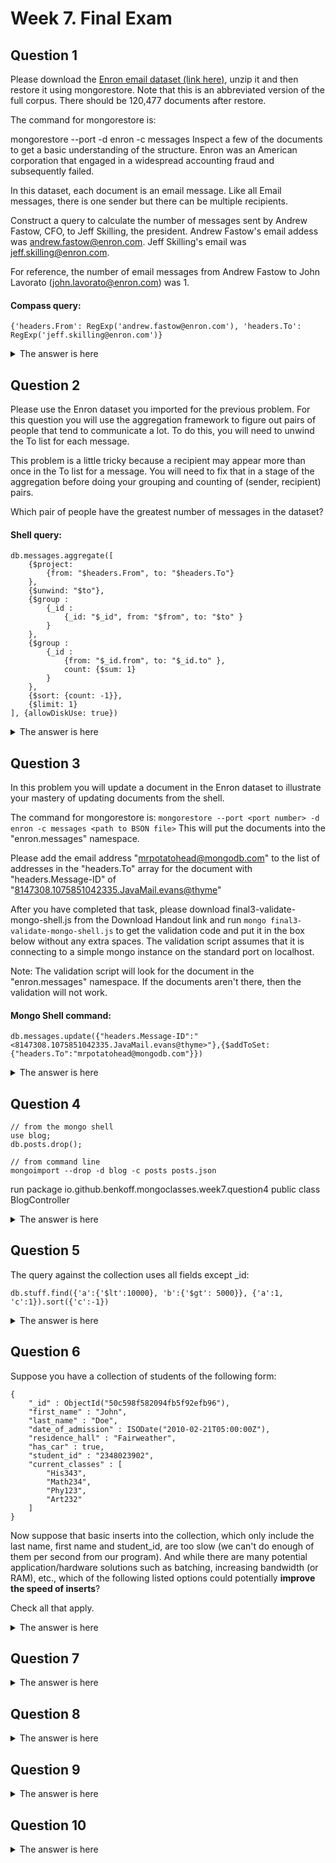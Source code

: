 # Week 7. Final Exam
## Question 1
Please download the <a href = "https://s3.amazonaws.com/edu-downloads.10gen.com/enron/enron.zip">Enron email dataset (link here)</a>, unzip it and then restore it using mongorestore. Note that this is an abbreviated version of the full corpus. There should be 120,477 documents after restore.

The command for mongorestore is:

mongorestore --port <port number> -d enron -c messages <path to BSON file>
Inspect a few of the documents to get a basic understanding of the structure. Enron was an American corporation that engaged in a widespread accounting fraud and subsequently failed.

In this dataset, each document is an email message. Like all Email messages, there is one sender but there can be multiple recipients.

Construct a query to calculate the number of messages sent by Andrew Fastow, CFO, to Jeff Skilling, the president. Andrew Fastow's email addess was andrew.fastow@enron.com. Jeff Skilling's email was jeff.skilling@enron.com.

For reference, the number of email messages from Andrew Fastow to John Lavorato (john.lavorato@enron.com) was 1.

#### Compass query: </br>
``` {'headers.From': RegExp('andrew.fastow@enron.com'), 'headers.To': RegExp('jeff.skilling@enron.com')} ```

<details>
<summary>The answer is here</summary>
<p> 3 </p> 
</details>

## Question 2

Please use the Enron dataset you imported for the previous problem. For this question you will use the aggregation framework to figure out pairs of people that tend to communicate a lot. To do this, you will need to unwind the To list for each message.

This problem is a little tricky because a recipient may appear more than once in the To list for a message. You will need to fix that in a stage of the aggregation before doing your grouping and counting of (sender, recipient) pairs.

Which pair of people have the greatest number of messages in the dataset?

#### Shell query: </br>
``` 
db.messages.aggregate([
	{$project: 
		{from: "$headers.From", to: "$headers.To"}
	},
	{$unwind: "$to"},
	{$group : 
		{_id : 
			{_id: "$_id", from: "$from", to: "$to" }
		}
	},
	{$group : 
		{_id : 
			{from: "$_id.from", to: "$_id.to" }, 
			count: {$sum: 1}
		}
	},
	{$sort: {count: -1}},
	{$limit: 1}
], {allowDiskUse: true})
```

<details>
<summary>The answer is here</summary>
<p> { "_id" : { "from" : "susan.mara@enron.com", "to" : "jeff.dasovich@enron.com" }, "count" : 750 } </p> 
</details>

## Question 3
In this problem you will update a document in the Enron dataset to illustrate your mastery of updating documents from the shell.

The command for mongorestore is:
```mongorestore --port <port number> -d enron -c messages <path to BSON file>```
This will put the documents into the "enron.messages" namespace.

Please add the email address "mrpotatohead@mongodb.com" to the list of addresses in the "headers.To" array for the document 
with "headers.Message-ID" of "<8147308.1075851042335.JavaMail.evans@thyme>"

After you have completed that task, please download final3-validate-mongo-shell.js from the Download Handout link and run
```mongo final3-validate-mongo-shell.js```
to get the validation code and put it in the box below without any extra spaces. The validation script assumes that it is 
connecting to a simple mongo instance on the standard port on localhost.

Note: The validation script will look for the document in the "enron.messages" namespace. If the documents aren't there, 
then the validation will not work.

#### Mongo Shell command: </br>
```db.messages.update({"headers.Message-ID":"<8147308.1075851042335.JavaMail.evans@thyme>"},{$addToSet:{"headers.To":"mrpotatohead@mongodb.com"}})```

<details>
<summary>The answer is here</summary>
<p> Welcome to the Final Exam Q3 Checker. My job is to make sure you correctly updated the document
    Final Exam Q3 Validated successfully!
    Your validation code is: vOnRg05kwcqyEFSve96R </p> 
</details>

## Question 4

```
// from the mongo shell
use blog;
db.posts.drop();

// from command line
mongoimport --drop -d blog -c posts posts.json
```
run package io.github.benkoff.mongoclasses.week7.question4 public class BlogController

<details>
<summary>The answer is here</summary>
<p> evaluated by MongoProc </p> 
</details>

## Question 5

The query against the collection uses all fields except _id: 
```
db.stuff.find({'a':{'$lt':10000}, 'b':{'$gt': 5000}}, {'a':1, 'c':1}).sort({'c':-1})
```
<details>
<summary>The answer is here</summary>
<p>so all the indicies except one (_id based) could be used to assist the query</p> 
</details>

## Question 6

Suppose you have a collection of students of the following form:
```
{
    "_id" : ObjectId("50c598f582094fb5f92efb96"),
    "first_name" : "John",
    "last_name" : "Doe",
    "date_of_admission" : ISODate("2010-02-21T05:00:00Z"),
    "residence_hall" : "Fairweather",
    "has_car" : true,
    "student_id" : "2348023902",
    "current_classes" : [
        "His343",
        "Math234",
        "Phy123",
        "Art232"
    ]
}
```
Now suppose that basic inserts into the collection, which only include the last name, first name and student_id, 
are too slow (we can't do enough of them per second from our program). 
And while there are many potential application/hardware solutions such as batching, increasing bandwidth (or RAM), etc., 
which of the following listed options could potentially **improve the speed of inserts**?

Check all that apply.
<details>
<summary>The answer is here</summary>
<p> 
* Add an index on last_name, first_name if one does not already exist. -- indexes affect reading not writing speed. 
Negative </br>
* Remove all indexes from the collection, leaving only the index on _id in place -- removing additional logic should 
probably speed the whole system up. Positive </br>
* Provide a hint to MongoDB that it should not use an index for the inserts -- negative. lol </br>
* Set w=0, j=false on writes -- The w option requests acknowledgement that the write operation has propagated to a 
specified number of mongod instances or to mongod instances with specified tags. The j option requests acknowledgement 
from MongoDB that the write operation has been written to the journal. So waiting for nothing definitely takes less time 
than waiting for any response we could get at all. Positive </br>
* Build a replica set and insert data into the secondary nodes to free up the primary nodes -- A secondary maintains a 
copy of the primary's data set. Negative </br> </p> 
</details>

## Question 7
<details>
<summary>The answer is here</summary>
<p> </p> 
</details>

## Question 8
<details>
<summary>The answer is here</summary>
<p> </p> 
</details>

## Question 9
<details>
<summary>The answer is here</summary>
<p> </p> 
</details>

## Question 10
<details>
<summary>The answer is here</summary>
<p> </p> 
</details>

